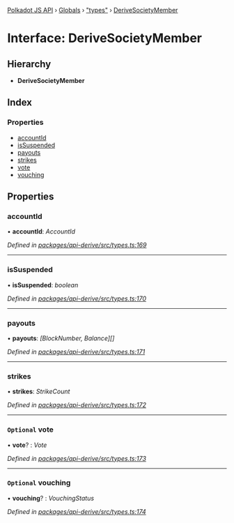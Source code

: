 [Polkadot JS API](../README.md) › [Globals](../globals.md) › ["types"](../modules/_types_.md) › [DeriveSocietyMember](_types_.derivesocietymember.md)

# Interface: DeriveSocietyMember

## Hierarchy

* **DeriveSocietyMember**

## Index

### Properties

* [accountId](_types_.derivesocietymember.md#accountid)
* [isSuspended](_types_.derivesocietymember.md#issuspended)
* [payouts](_types_.derivesocietymember.md#payouts)
* [strikes](_types_.derivesocietymember.md#strikes)
* [vote](_types_.derivesocietymember.md#optional-vote)
* [vouching](_types_.derivesocietymember.md#optional-vouching)

## Properties

###  accountId

• **accountId**: *AccountId*

*Defined in [packages/api-derive/src/types.ts:169](https://github.com/polkadot-js/api/blob/20ed3bb5fe/packages/api-derive/src/types.ts#L169)*

___

###  isSuspended

• **isSuspended**: *boolean*

*Defined in [packages/api-derive/src/types.ts:170](https://github.com/polkadot-js/api/blob/20ed3bb5fe/packages/api-derive/src/types.ts#L170)*

___

###  payouts

• **payouts**: *[BlockNumber, Balance][]*

*Defined in [packages/api-derive/src/types.ts:171](https://github.com/polkadot-js/api/blob/20ed3bb5fe/packages/api-derive/src/types.ts#L171)*

___

###  strikes

• **strikes**: *StrikeCount*

*Defined in [packages/api-derive/src/types.ts:172](https://github.com/polkadot-js/api/blob/20ed3bb5fe/packages/api-derive/src/types.ts#L172)*

___

### `Optional` vote

• **vote**? : *Vote*

*Defined in [packages/api-derive/src/types.ts:173](https://github.com/polkadot-js/api/blob/20ed3bb5fe/packages/api-derive/src/types.ts#L173)*

___

### `Optional` vouching

• **vouching**? : *VouchingStatus*

*Defined in [packages/api-derive/src/types.ts:174](https://github.com/polkadot-js/api/blob/20ed3bb5fe/packages/api-derive/src/types.ts#L174)*
